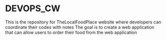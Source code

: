 # DEVOPS_CW
This is the repository for TheLocalFoodPlace website where developers can coordinate their codes with notes
The goal is to create a web application that can allow users to order their food from the web application

